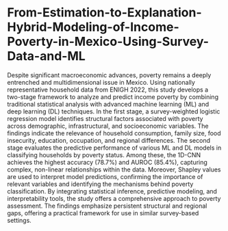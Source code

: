 # From-Estimation-to-Explanation-Hybrid-Modeling-of-Income-Poverty-in-Mexico-Using-Survey-Data-and-ML

Despite significant macroeconomic advances, poverty remains a deeply entrenched and multidimensional issue in Mexico. Using nationally representative household data from ENIGH 2022, this study develops a two-stage framework to analyze and predict income poverty by combining traditional statistical analysis with advanced machine learning (ML) and deep learning (DL) techniques. In the first stage, a survey-weighted logistic regression model identifies structural factors associated with poverty across demographic, infrastructural, and socioeconomic variables. The findings indicate the relevance of household consumption, family size, food insecurity, education, occupation, and regional differences. The second stage evaluates the predictive performance of various ML and DL models in classifying households by poverty status. Among these, the 1D-CNN achieves the highest accuracy (78.7\%) and AUROC (85.4\%), capturing complex, non-linear relationships within the data. Moreover, Shapley values are used to interpret model predictions, confirming the importance of relevant variables and identifying the mechanisms behind poverty classification. By integrating statistical inference, predictive modeling, and interpretability tools, the study offers a comprehensive approach to poverty assessment. The findings emphasize persistent structural and regional gaps, offering a practical framework for use in similar survey-based settings. 
